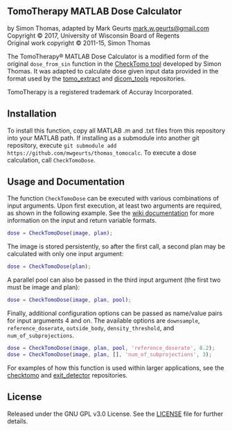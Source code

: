 ## TomoTherapy MATLAB Dose Calculator

by Simon Thomas, adapted by Mark Geurts <mark.w.geurts@gmail.com>
<br>Copyright &copy; 2017, University of Wisconsin Board of Regents
<br>Original work copyright &copy; 2011-15, Simon Thomas 

The TomoTherapy&reg; MATLAB Dose Calculator is a modified form of the original `dose_from_sin` function in the [CheckTomo tool](http://onlinelibrary.wiley.com/doi/10.1118/1.3668061/full) developed by Simon Thomas. It was adapted to calculate dose given input data provided in the format used by the [tomo_extract](https://github.com/mwgeurts/tomo_extract) and [dicom_tools](https://github.com/mwgeurts/dicom_tools) repositories.

TomoTherapy is a registered trademark of Accuray Incorporated.

## Installation

To install this function, copy all MATLAB .m and .txt files from this repository into your MATLAB path. If installing as a submodule into another git repository, execute `git submodule add https://github.com/mwgeurts/thomas_tomocalc`. To execute a dose calculation, call `CheckTomoDose`.

## Usage and Documentation

The function `CheckTomoDose` can be executed with various combinations of input arguments. Upon first execution, at least two arguments are required, as shown in the following example. See the [wiki documentation](https://github.com/mwgeurts/checktomo/wiki/Dose-Calculator-Runtime-Requirements) for more information on the input and return variable formats.

```matlab
dose = CheckTomoDose(image, plan);
```

The image is stored persistently, so after the first call, a second plan may be calculated with only one input argument:

```matlab
dose = CheckTomoDose(plan);
```

A parallel pool can also be passed in the third input argument (the first two must be image and plan):

```matlab
dose = CheckTomoDose(image, plan, pool);
```

Finally, additional configuration options can be passed as name/value pairs for input arguments 4 and on. The available options are `downsample`, `reference_doserate`, `outside_body`, `density_threshold`, and `num_of_subprojections`.

```matlab
dose = CheckTomoDose(image, plan, pool, 'reference_doserate', 8.2);
dose = CheckTomoDose(image, plan, [], 'num_of_subprojections', 3);
```

For examples of how this function is used within larger applications, see the [checktomo](https://github.com/mwgeurts/checktomo) and [exit_detector](https://github.com/mwgeurts/exit_detector) repositories.

## License

Released under the GNU GPL v3.0 License.  See the [LICENSE](LICENSE) file for further details.
